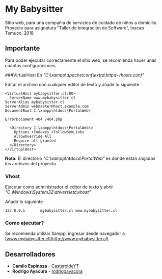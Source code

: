 # My Babysitter
Sitio web, para una compañia de servicios de cuidado de niños a domicilio. Proyecto para asignatura "Taller de Integración de Software", Inacap Temuco, 2018
## Importante

Para poder ejecutar correctamente el sitio web, se recomienda hacer unas cuantas configuraciones. 

###VirtualHost
En  *"C:\xampp\apache\conf\extra\httpd-vhosts.conf"*

Editar el archivo con cualquier editor de texto y añadir lo siguiente

```
<VirtualHost mybabysitter.cl:80>
  ServerName www.mybabysitter.cl
ServerAlias mybabysitter.cl
ServerAdmin webmaster@host.example.com
DocumentRoot C:\xampp\htdocs\PortalWeb\

ErrorDocument 404 /404.php

  <Directory C:\xampp\htdocs\PortalWeb\>
    Options +Indexes +FollowSymLinks
    AllowOverride All
    Require all granted
  </Directory>
</VirtualHost>
```
**Nota:** El directorio *"C:\xampp\htdocs\PortalWeb\"* es donde estan alojados los archivos del proyecto
 
### Vhost

Ejecutar como administrador el editor de texto y abrir *"C:\Windows\System32\drivers\etc\vhost"*

Añadir lo siguiente

```
127.0.0.1		mybabysitter.cl www.mybabysitter.cl
```

### Como ejecutar?

Se recomienda utilizar Xampp, ingresar desde navegador a [www.mybabysitter.cl](http://www.mybabysitter.cl)

## Desarrolladores

* **Camilo Espinoza** - [CasteroideYT](https://github.com/CasteroideYT)
* **Rodrigo Ayacura** - [rodrigoayacura](https://github.com/rodrigoayacura)
